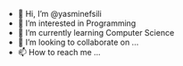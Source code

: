 - 👋 Hi, I’m @yasminefsili
- 👀 I’m interested in Programming
- 🌱 I’m currently learning Computer Science
- 💞️ I’m looking to collaborate on ...
- 📫 How to reach me ...

<!---
yasminefsili/yasminefsili is a ✨ special ✨ repository because its `README.md` (this file) appears on your GitHub profile.
You can click the Preview link to take a look at your changes.
--->
